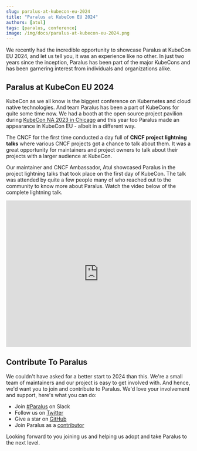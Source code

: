 ```yaml
---
slug: paralus-at-kubecon-eu-2024
title: "Paralus at KubeCon EU 2024"
authors: [atul]
tags: [paralus, conference]
image: /img/docs/paralus-at-kubecon-eu-2024.png
---
```


We recently had the incredible opportunity to showcase Paralus at KubeCon EU 2024, and let us tell you, it was an experience like no other. In just two years since the inception, Paralus has been part of the major KubeCons and has been garnering interest from individuals and organizations alike.

<!--truncate -->

## Paralus at KubeCon EU 2024

KubeCon as we all know is the biggest conference on Kubernetes and cloud native technologies. And team Paralus has been a part of KubeCons for quite some time now. We had a booth at the open source project pavilion during [KubeCon NA 2023 in Chicago](https://www.paralus.io/blog/paralus-booth-at-kubecon-north-america) and this year too Paralus made an appearance in KubeCon EU - albeit in a different way.

The CNCF for the first time conducted a day full of **CNCF project lightning talks** where various CNCF projects got a chance to talk about them. It was a great opportunity for maintainers and project owners to talk about their projects with a larger audience at KubeCon.

Our maintainer and CNCF Ambassador, Atul showcased Paralus in the project lightning talks that took place on the first day of KubeCon. The talk was attended by quite a few people many of who reached out to the community to know more about Paralus. Watch the video below of the complete lightning talk.

<iframe width="100%" height="400" src="https://www.youtube.com/embed/7_NqnnBqLls?si=QcCzQvzZWk23toLo" title="Atulpriya Sharma talks about Paralus at KubeCon EU 2024 in Paris" frameborder="0" allow="accelerometer; autoplay; clipboard-write; encrypted-media; gyroscope; picture-in-picture; web-share" referrerpolicy="strict-origin-when-cross-origin" allowfullscreen></iframe>

## Contribute To Paralus

We couldn't have asked for a better start to 2024 than this. We're a small team of maintainers and our project is easy to get involved with. And hence, we'd want you to join and contribute to Paralus. We'd love your involvement and support, here's what you can do:

- Join [#Paralus](https://paralus.slack.com) on Slack
- Follow us on [Twitter](https://twitter.com/paralus_)
- Give a star on [GitHub](https://github.com/paralus/paralus)
- Join Paralus as a [contributor](https://github.com/paralus/paralus/blob/main/CONTRIBUTING.md)

Looking forward to you joining us and helping us adopt and take Paralus to the next level.
